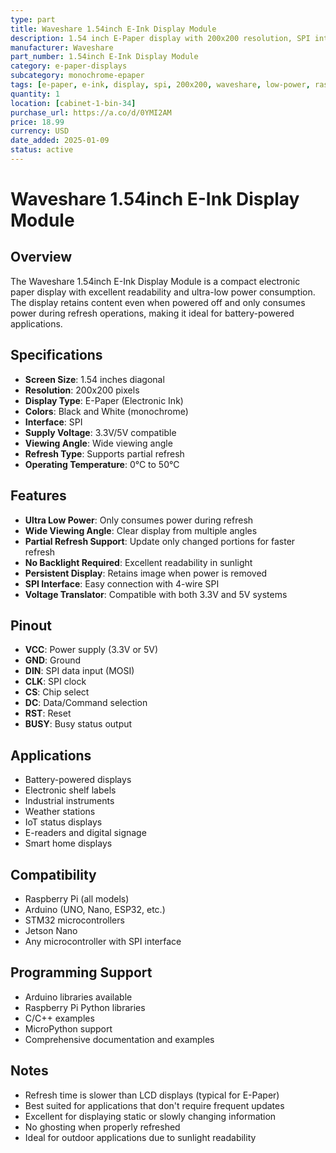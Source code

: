 ```yaml
---
type: part
title: Waveshare 1.54inch E-Ink Display Module
description: 1.54 inch E-Paper display with 200x200 resolution, SPI interface, supports partial refresh
manufacturer: Waveshare
part_number: 1.54inch E-Ink Display Module
category: e-paper-displays
subcategory: monochrome-epaper
tags: [e-paper, e-ink, display, spi, 200x200, waveshare, low-power, raspberry-pi, arduino]
quantity: 1
location: [cabinet-1-bin-34]
purchase_url: https://a.co/d/0YMI2AM
price: 18.99
currency: USD
date_added: 2025-01-09
status: active
---
```


# Waveshare 1.54inch E-Ink Display Module

## Overview

The Waveshare 1.54inch E-Ink Display Module is a compact electronic paper display with excellent readability and ultra-low power consumption. The display retains content even when powered off and only consumes power during refresh operations, making it ideal for battery-powered applications.

## Specifications

- **Screen Size**: 1.54 inches diagonal
- **Resolution**: 200x200 pixels
- **Display Type**: E-Paper (Electronic Ink)
- **Colors**: Black and White (monochrome)
- **Interface**: SPI
- **Supply Voltage**: 3.3V/5V compatible
- **Viewing Angle**: Wide viewing angle
- **Refresh Type**: Supports partial refresh
- **Operating Temperature**: 0°C to 50°C

## Features

- **Ultra Low Power**: Only consumes power during refresh
- **Wide Viewing Angle**: Clear display from multiple angles
- **Partial Refresh Support**: Update only changed portions for faster refresh
- **No Backlight Required**: Excellent readability in sunlight
- **Persistent Display**: Retains image when power is removed
- **SPI Interface**: Easy connection with 4-wire SPI
- **Voltage Translator**: Compatible with both 3.3V and 5V systems

## Pinout

- **VCC**: Power supply (3.3V or 5V)
- **GND**: Ground
- **DIN**: SPI data input (MOSI)
- **CLK**: SPI clock
- **CS**: Chip select
- **DC**: Data/Command selection
- **RST**: Reset
- **BUSY**: Busy status output

## Applications

- Battery-powered displays
- Electronic shelf labels
- Industrial instruments
- Weather stations
- IoT status displays
- E-readers and digital signage
- Smart home displays

## Compatibility

- Raspberry Pi (all models)
- Arduino (UNO, Nano, ESP32, etc.)
- STM32 microcontrollers
- Jetson Nano
- Any microcontroller with SPI interface

## Programming Support

- Arduino libraries available
- Raspberry Pi Python libraries
- C/C++ examples
- MicroPython support
- Comprehensive documentation and examples

## Notes

- Refresh time is slower than LCD displays (typical for E-Paper)
- Best suited for applications that don't require frequent updates
- Excellent for displaying static or slowly changing information
- No ghosting when properly refreshed
- Ideal for outdoor applications due to sunlight readability

